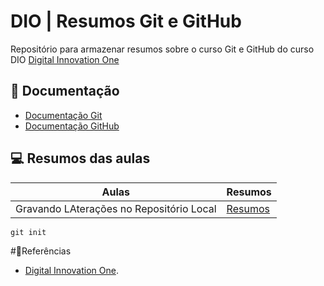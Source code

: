 
# DIO | Resumos Git e GitHub

Repositório para armazenar resumos sobre o curso Git e GitHub do curso DIO [Digital Innovation One](https://www.dio.me/)

## 📒 Documentação
- [Documentação Git](https://git-scm.com/doc)
- [Documentação GitHub](https://docs.github.com/) 

## 💻 Resumos das aulas

| Aulas     | Resumos     |
|-----------|-------------|
| Gravando LAterações no Repositório Local | [Resumos]() |

```
git init 
```
#🔎Referências
- [Digital Innovation One]().
